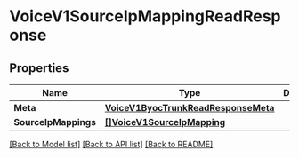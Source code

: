 # VoiceV1SourceIpMappingReadResponse

## Properties

Name | Type | Description | Notes
------------ | ------------- | ------------- | -------------
**Meta** | [**VoiceV1ByocTrunkReadResponseMeta**](voice_v1_byoc_trunkReadResponse_meta.md) |  | [optional] 
**SourceIpMappings** | [**[]VoiceV1SourceIpMapping**](voice.v1.source_ip_mapping.md) |  | [optional] 

[[Back to Model list]](../README.md#documentation-for-models) [[Back to API list]](../README.md#documentation-for-api-endpoints) [[Back to README]](../README.md)


